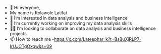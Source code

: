 - 👋 Hi everyone,
- My name is Kolawole Latifat 
- 👀 I’m interested in data analysis and business intelligence
- 🌱 I’m currently working on improving my data analysis skills
- 👯‍♀️ I’m looking to collaborate on data analysis and business intelligence projects
- 📫 How to reach me
-https://x.com/Lateephar_k?t=BsBuXjRLP7-IrUJCTgOxqw&s=09 
  
  

<!---
Latifat-k/Latifat-k is a ✨ special ✨ repository because its `README.md` (this file) appears on your GitHub profile.
You can click the Preview link to take a look at your changes.
--->
